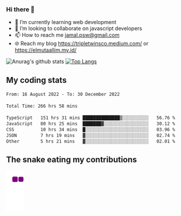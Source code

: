 ### Hi there 👋

<!--
**padepokanpenguin/padepokanpenguin** is a ✨ _special_ ✨ repository because its `README.md` (this file) appears on your GitHub profile.
-->

- 🌱 I’m currently learning  web development
- 👯 I’m looking to collaborate on javascript developers
- 📫 How to reach me jamal.psw@gmail.com
- 🌐 Reach my blog https://tripletwinsco.medium.com/ or https://elmutaallim.my.id/

![Anurag's github stats](https://github-readme-stats.vercel.app/api?username=padepokanpenguin&count_private=true&disable_animations=false&show_icons=true&theme=default)
[![Top Langs](https://github-readme-stats.vercel.app/api/top-langs/?username=padepokanpenguin&theme=default&layout=compact)](https://github.com/padepokanpenguin)

## My coding stats

<!--START_SECTION:waka-->

```text
From: 16 August 2022 - To: 30 December 2022

Total Time: 266 hrs 58 mins

TypeScript   151 hrs 31 mins ██████████████▒░░░░░░░░░░   56.76 %
JavaScript   80 hrs 25 mins  ███████▓░░░░░░░░░░░░░░░░░   30.12 %
CSS          10 hrs 34 mins  █░░░░░░░░░░░░░░░░░░░░░░░░   03.96 %
JSON         7 hrs 19 mins   ▓░░░░░░░░░░░░░░░░░░░░░░░░   02.74 %
Other        5 hrs 21 mins   ▓░░░░░░░░░░░░░░░░░░░░░░░░   02.01 %
```

<!--END_SECTION:waka-->


## The snake eating my contributions
![snake gif](https://github.com/padepokanpenguin/padepokanpenguin/blob/output/github-contribution-grid-snake.gif)
